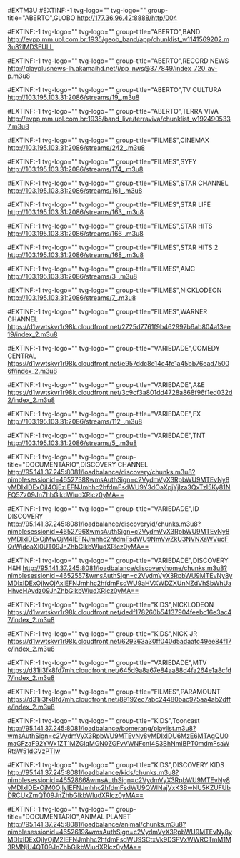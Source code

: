 #EXTM3U
#EXTINF:-1 tvg-logo="" tvg-logo="" group-title="ABERTO",GLOBO
http://177.36.96.42:8888/http/004

#EXTINF:-1 tvg-logo="" tvg-logo="" group-title="ABERTO",BAND
http://evpp.mm.uol.com.br:1935/geob_band/app/chunklist_w1141569202.m3u8?IMDSFULL


#EXTINF:-1 tvg-logo="" tvg-logo="" group-title="ABERTO",RECORD NEWS
http://playplusnews-lh.akamaihd.net/i/pp_nws@377849/index_720_av-p.m3u8

#EXTINF:-1 tvg-logo="" tvg-logo="" group-title="ABERTO",TV CULTURA
http://103.195.103.31:2086/streams/19_.m3u8

#EXTINF:-1 tvg-logo="" tvg-logo="" group-title="ABERTO",TERRA VIVA
http://evpp.mm.uol.com.br:1935/band_live/terraviva/chunklist_w1924905337.m3u8

#EXTINF:-1 tvg-logo="" tvg-logo="" group-title="FILMES",CINEMAX
http://103.195.103.31:2086/streams/242_.m3u8


#EXTINF:-1 tvg-logo="" tvg-logo="" group-title="FILMES",SYFY
http://103.195.103.31:2086/streams/174_.m3u8

#EXTINF:-1 tvg-logo="" tvg-logo="" group-title="FILMES",STAR CHANNEL
http://103.195.103.31:2086/streams/161_.m3u8

#EXTINF:-1 tvg-logo="" tvg-logo="" group-title="FILMES",STAR LIFE
http://103.195.103.31:2086/streams/163_.m3u8

#EXTINF:-1 tvg-logo="" tvg-logo="" group-title="FILMES",STAR HITS
http://103.195.103.31:2086/streams/166_.m3u8

#EXTINF:-1 tvg-logo="" tvg-logo="" group-title="FILMES",STAR HITS 2
http://103.195.103.31:2086/streams/168_.m3u8


#EXTINF:-1 tvg-logo="" tvg-logo="" group-title="FILMES",AMC
http://103.195.103.31:2086/streams/3_.m3u8

#EXTINF:-1 tvg-logo="" tvg-logo="" group-title="FILMES",NICKLODEON
http://103.195.103.31:2086/streams/7_.m3u8


#EXTINF:-1 tvg-logo="" tvg-logo="" group-title="FILMES",WARNER CHANNEL
https://d1wwtskvr1r98k.cloudfront.net/2725d7761f9b462997b6ab804a13ee19/index_2.m3u8

#EXTINF:-1 tvg-logo="" tvg-logo="" group-title="VARIEDADE",COMEDY CENTRAL
https://d1wwtskvr1r98k.cloudfront.net/e957ddc8e14c4fe1a45bb76ead75006f/index_2.m3u8


#EXTINF:-1 tvg-logo="" tvg-logo="" group-title="VARIEDADE",A&E
https://d1wwtskvr1r98k.cloudfront.net/3c9cf3a801dd4728a868f96f1ed032d2/index_2.m3u8

#EXTINF:-1 tvg-logo="" tvg-logo="" group-title="VARIEDADE",FX
http://103.195.103.31:2086/streams/112_.m3u8

#EXTINF:-1 tvg-logo="" tvg-logo="" group-title="VARIEDADE",TNT
http://103.195.103.31:2086/streams/5_.m3u8




#EXTINF:-1 tvg-logo="" tvg-logo="" group-title="DOCUMENTÁRIO",DISCOVERY CHANNEL 
http://95.141.37.245:8081/loadbalance/discovery/chunks.m3u8?nimblesessionid=4652738&wmsAuthSign=c2VydmVyX3RpbWU9MTEvNy8yMDIxIDExOjI4OjEzIEFNJmhhc2hfdmFsdWU9Y3dOaXpjYjIza3QxTzI5Ky81NFQ5Zz09JnZhbGlkbWludXRlcz0yMA==


#EXTINF:-1 tvg-logo="" tvg-logo="" group-title="VARIEDADE",ID DISCOVERY
http://95.141.37.245:8081/loadbalance/discoveryid/chunks.m3u8?nimblesessionid=4652796&wmsAuthSign=c2VydmVyX3RpbWU9MTEvNy8yMDIxIDExOjMwOjM4IEFNJmhhc2hfdmFsdWU9NmVwZkU3NVNXaWVucFQrWjdoaXI0UT09JnZhbGlkbWludXRlcz0yMA==

#EXTINF:-1 tvg-logo="" tvg-logo="" group-title="VARIEDADE",DISCOVERY H&H
http://95.141.37.245:8081/loadbalance/discoveryhome/chunks.m3u8?nimblesessionid=4652557&wmsAuthSign=c2VydmVyX3RpbWU9MTEvNy8yMDIxIDExOjIwOjAxIEFNJmhhc2hfdmFsdWU9aHVXWDZXUnNZdVhSbWhUaHhvcHAvdz09JnZhbGlkbWludXRlcz0yMA==

#EXTINF:-1 tvg-logo="" tvg-logo="" group-title="KIDS",NICKLODEON
https://d1wwtskvr1r98k.cloudfront.net/dedf178260b54137904feebc16e3ac47/index_2.m3u8

#EXTINF:-1 tvg-logo="" tvg-logo="" group-title="KIDS",NICK JR
https://d1wwtskvr1r98k.cloudfront.net/629363a30ff040d5adaafc49ee84f17c/index_2.m3u8

#EXTINF:-1 tvg-logo="" tvg-logo="" group-title="VARIEDADE",MTV
https://d31ii3fk8fd7mh.cloudfront.net/645d9a8a67e84aa88d4fa264e1a8cfd7/index_2.m3u8

#EXTINF:-1 tvg-logo="" tvg-logo="" group-title="FILMES",PARAMOUNT
https://d31ii3fk8fd7mh.cloudfront.net/89192ec7abc24480bac975aa4ab2dffe/index_2.m3u8

#EXTINF:-1 tvg-logo="" tvg-logo="" group-title="KIDS",Tooncast
http://95.141.37.245:8081/loadbalance/bomerang/playlist.m3u8?wmsAuthSign=c2VydmVyX3RpbWU9MTEvNy8yMDIxIDU6MzE6MTAgQU0maGFzaF92YWx1ZT1MZGlqMGN0ZGFvVWNFcnI4S3BhNmlBPT0mdmFsaWRtaW51dGVzPTIw


#EXTINF:-1 tvg-logo="" tvg-logo="" group-title="KIDS",DISCOVERY KIDS
http://95.141.37.245:8081/loadbalance/kids/chunks.m3u8?nimblesessionid=4652866&wmsAuthSign=c2VydmVyX3RpbWU9MTEvNy8yMDIxIDExOjM0OjIyIEFNJmhhc2hfdmFsdWU9QWlNajVxK3BwNU5KZUFUbDRCUkZmQT09JnZhbGlkbWludXRlcz0yMA==



#EXTINF:-1 tvg-logo="" tvg-logo="" group-title="DOCUMENTÁRIO",ANIMAL PLANET
http://95.141.37.245:8081/loadbalance/animal/chunks.m3u8?nimblesessionid=4652619&wmsAuthSign=c2VydmVyX3RpbWU9MTEvNy8yMDIxIDExOjIyOjM2IEFNJmhhc2hfdmFsdWU9SCtxVk9DSFVxWWRCTmM1M3RMNjU4QT09JnZhbGlkbWludXRlcz0yMA==


